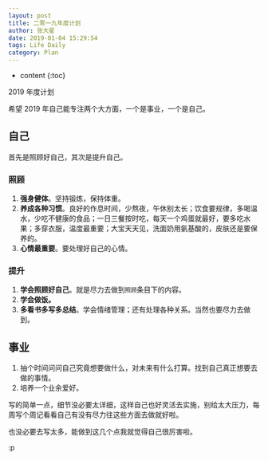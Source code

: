 ```yaml
---
layout: post 
title: 二零一九年度计划
author: 张大星
date: 2019-01-04 15:29:54
tags: Life Daily
category: Plan
---
```

* content
{:toc}

2019 年度计划




希望 2019 年自己能专注两个大方面，一个是事业，一个是自己。


## 自己

首先是照顾好自己，其次是提升自己。

### 照顾

1. **强身健体**。坚持锻炼，保持体重。
2. **养成各种习惯**。良好的作息时间，少熬夜，午休别太长；饮食要规律，多喝温水，少吃不健康的食品；一日三餐按时吃，每天一个鸡蛋就最好，要多吃水果；多穿衣服，温度最重要；大宝天天见，洗面奶用氨基酸的，皮肤还是要保养的。
3. **心情最重要**。要处理好自己的心情。

### 提升

1. **学会照顾好自己**。就是尽力去做到`照顾`条目下的内容。
2. **学会做饭。**
3. **多看书多写多总结**。学会情绪管理；还有处理各种关系。当然也要尽力去做到。

## 事业

1. 抽个时间问问自己究竟想要做什么，对未来有什么打算。找到自己真正想要去做的事情。
2. 培养一个业余爱好。


写的简单一点，细节没必要太详细，这样自己也好灵活去实施，别给太大压力，每周写个周记看看自己有没有尽力往这些方面去做就好啦。

也没必要去写太多，能做到这几个点我就觉得自己很厉害啦。

:p


